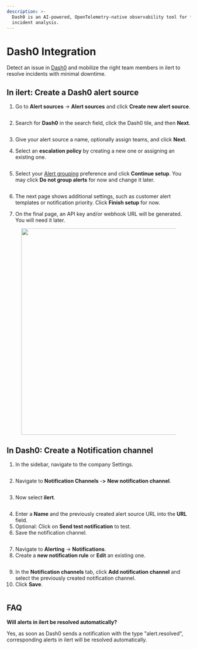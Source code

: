 ```yaml
---
description: >-
  Dash0 is an AI-powered, OpenTelemetry-native observability tool for fast
  incident analysis.
---
```


# Dash0 Integration

Detect an issue in [Dash0](https://www.dash0.com/) and mobilize the right team members in ilert to resolve incidents with minimal downtime.

## In ilert: Create a Dash0 alert source&#x20;

1.  Go to **Alert sources** -> **Alert sources** and click **Create new alert source**.

    <figure><img src="../../.gitbook/assets/Screenshot 2023-08-28 at 10.21.10.png" alt=""><figcaption></figcaption></figure>
2.  Search for **Dash0** in the search field, click the Dash0 tile, and then **Next**.&#x20;

    <figure><img src="../../.gitbook/assets/Screenshot 2023-08-28 at 10.24.23.png" alt=""><figcaption></figcaption></figure>
3. Give your alert source a name, optionally assign teams, and click **Next**.
4.  Select an **escalation policy** by creating a new one or assigning an existing one.

    <figure><img src="../../.gitbook/assets/Screenshot 2023-08-28 at 11.37.47.png" alt=""><figcaption></figcaption></figure>
5.  Select your [Alert grouping](../../alerting/alert-sources.md#alert-grouping) preference and click **Continue setup**. You may click **Do not group alerts** for now and change it later.&#x20;

    <figure><img src="../../.gitbook/assets/Screenshot 2023-08-28 at 11.38.24.png" alt=""><figcaption></figcaption></figure>
6. The next page shows additional settings, such as customer alert templates or notification priority. Click **Finish setup** for now.
7. On the final page, an API key and/or webhook URL will be generated. You will need it later.

<figure><img src="../../.gitbook/assets/il-1 (5).png" alt="" width="563"><figcaption></figcaption></figure>

## In Dash0: Create a  Notification channel

1. In the sidebar, navigate to the company Settings.

<figure><img src="../../.gitbook/assets/1-2 (3).png" alt=""><figcaption></figcaption></figure>

2. Navigate to **Notification Channels** -**>** **New notification channel**.

<figure><img src="../../.gitbook/assets/2-2 (2).png" alt=""><figcaption></figcaption></figure>

3. Now select **ilert**.

<figure><img src="../../.gitbook/assets/3-3.png" alt=""><figcaption></figcaption></figure>

4. Enter a **Name** and the previously created alert source URL into the **URL** field.
5. Optional: Click on **Send test notification** to test.
6. Save the notification channel.

<figure><img src="../../.gitbook/assets/4-3.png" alt=""><figcaption></figcaption></figure>

7. Navigate to **Alerting** -> **Notifications**.
8. Create a **new notification rule** or **Edit** an existing one.

<figure><img src="../../.gitbook/assets/5 (13).png" alt=""><figcaption></figcaption></figure>

9. In the **Notification channels** tab, click **Add notification channel** and select the previously created notification channel.
10. Click **Save**.

<figure><img src="../../.gitbook/assets/6-2.png" alt=""><figcaption></figcaption></figure>

## FAQ <a href="#faq" id="faq"></a>

**Will alerts in ilert be resolved automatically?**

Yes, as soon as Dash0 sends a notification with the type "alert.resolved", corresponding alerts in ilert will be resolved automatically.
